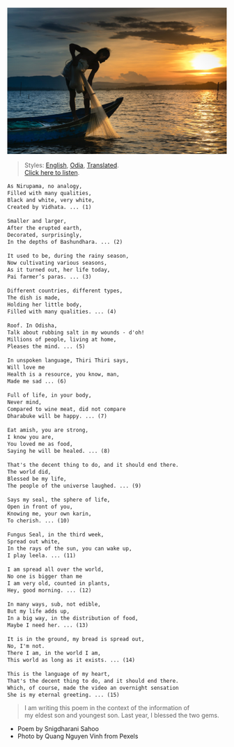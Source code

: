 ![](assets/img/man-on-boat-holding-white-mesh-fishing-net-2131904.jpg)

> Styles: [English](README.md), [Odia](Odia.md), [Translated](Translated.md).<br>
> [Click here to listen](https://soundcloud.com/teachersnigdha/all-are-our-own).

```
As Nirupama, no analogy,
Filled with many qualities,
Black and white, very white,
Created by Vidhata. ... (1)

Smaller and larger,
After the erupted earth,
Decorated, surprisingly,
In the depths of Bashundhara. ... (2)

It used to be, during the rainy season,
Now cultivating various seasons,
As it turned out, her life today,
Pai farmer’s paras. ... (3)

Different countries, different types,
The dish is made,
Holding her little body,
Filled with many qualities. ... (4)

Roof. In Odisha,
Talk about rubbing salt in my wounds - d'oh!
Millions of people, living at home,
Pleases the mind. ... (5)

In unspoken language, Thiri Thiri says,
Will love me
Health is a resource, you know, man,
Made me sad ... (6)

Full of life, in your body,
Never mind,
Compared to wine meat, did not compare
Dharabuke will be happy. ... (7)

Eat amish, you are strong,
I know you are,
You loved me as food,
Saying he will be healed. ... (8)

That's the decent thing to do, and it should end there.
The world did,
Blessed be my life,
The people of the universe laughed. ... (9)

Says my seal, the sphere of life,
Open in front of you,
Knowing me, your own karin,
To cherish. ... (10)

Fungus Seal, in the third week,
Spread out white,
In the rays of the sun, you can wake up,
I play leela. ... (11)

I am spread all over the world,
No one is bigger than me
I am very old, counted in plants,
Hey, good morning. ... (12)

In many ways, sub, not edible,
But my life adds up,
In a big way, in the distribution of food,
Maybe I need her. ... (13)

It is in the ground, my bread is spread out,
No, I'm not.
There I am, in the world I am,
This world as long as it exists. ... (14)

This is the language of my heart,
That's the decent thing to do, and it should end there.
Which, of course, made the video an overnight sensation
She is my eternal greeting. ... (15)
```

> I am writing this poem in the context of the information of<br>
> my eldest son and youngest son. Last year, I blessed the two gems.

- Poem by Snigdharani Sahoo
- Photo by Quang Nguyen Vinh from Pexels

